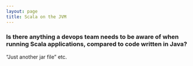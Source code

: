 ```yaml
---
layout: page
title: Scala on the JVM
---
```


### Is there anything a devops team needs to be aware of when running Scala applications, compared to code written in Java?

“Just another jar file” etc.
